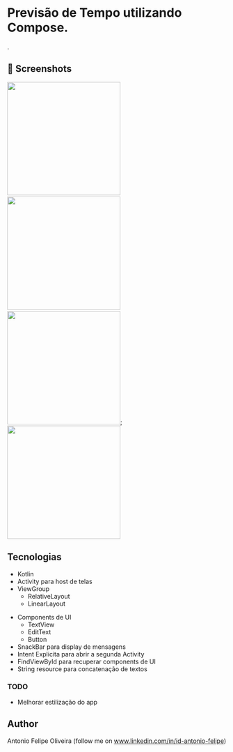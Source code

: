 # Previsão de Tempo utilizando Compose.

.


## :camera_flash: Screenshots
<!-- You can add more screenshots here if you like -->

<img src="/result/IMG_1.png" width="260">&emsp;<img src="/result/IMG_2.png" width="260">&emsp;
<img src="/result/IMG_3.png" width="260">;<img src="/result/IMG_4.png" width="260">


## Tecnologias
* Kotlin
* Activity para host de telas
* ViewGroup
    * RelativeLayout
    * LinearLayout
- Components de UI
    - TextView
    - EditText
    - Button
- SnackBar para display de mensagens
- Intent Explicita para abrir a segunda Activity
- FindViewById para recuperar components de UI
- String resource para concatenação de textos


### TODO
- Melhorar estilização do app

## Author
Antonio Felipe Oliveira (follow me on www.linkedin.com/in/id-antonio-felipe)
